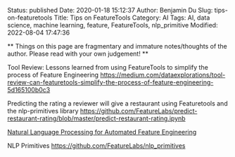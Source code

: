 Status: published
Date: 2020-01-18 15:12:37
Author: Benjamin Du
Slug: tips-on-featuretools
Title: Tips on FeatureTools
Category: AI
Tags: AI, data science, machine learning, feature, FeatureTools, nlp_primitive
Modified: 2022-08-04 17:47:36

**
Things on this page are fragmentary and immature notes/thoughts of the author.
Please read with your own judgement!
**

Tool Review: Lessons learned from using FeatureTools to simplify the process of Feature Engineering
https://medium.com/dataexplorations/tool-review-can-featuretools-simplify-the-process-of-feature-engineering-5d165100b0c3

Predicting the rating a reviewer will give a restaurant using Featuretools and the nlp-primitives library
https://github.com/FeatureLabs/predict-restaurant-rating/blob/master/predict-restaurant-rating.ipynb

[Natural Language Processing for Automated Feature Engineering](https://blog.featurelabs.com/natural-language-processing-featuretools/)

NLP Primitives
https://github.com/FeatureLabs/nlp_primitives
